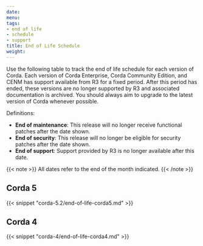 ```yaml
---
date: 
menu:
tags:
- end of life
- schedule
- support
title: End of Life Schedule
weight: 
---
```


Use the following table to track the end of life schedule for each version of Corda. Each version of Corda Enterprise, Corda Community Edition, and CENM has support available from R3 for a fixed period. After this period has ended, these versions are no longer supported by R3 and associated documentation is archived. You should always aim to upgrade to the latest version of Corda whenever possible.

Definitions:

* **End of maintenance**: This release will no longer receive functional patches after the date shown.
* **End of security**: This release will no longer be eligible for security patches after the date shown.
* **End of support**: Support provided by R3 is no longer available after this date.

{{< note >}}
All dates refer to the end of the month indicated.
{{< /note >}}

## Corda 5

{{< snippet "corda-5.2/end-of-life-corda5.md" >}}

## Corda 4

{{< snippet "corda-4/end-of-life-corda4.md" >}}
